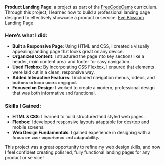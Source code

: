 **Product Landing Page**: a project as part of the [FreeCodeCamp](https://www.freecodecamp.org/learn/2022/responsive-web-design/) curriculum.<br>
Through this project, I learned how to build a professional landing page designed to effectively showcase a product or service.
[Eve Blossom](https://html-preview.github.io/?url=) Landing Page

### Here’s what I did:

- **Built a Responsive Page**: Using HTML and CSS, I created a visually appealing landing page that looks great on any device.
- **Organized Content**: I structured the page into key sections like a header, main content area, and footer for easy navigation.
- **Used Flexbox**: By incorporating CSS Flexbox, I ensured that elements were laid out in a clean, responsive way.
- **Added Interactive Features**: I included navigation menus, videos, and buttons to keep users engaged.
- **Focused on Design**: I worked to create a modern, professional design that was both informative and functional.

### Skills I Gained:

- **HTML & CSS**: I learned to build structured and styled web pages.
- **Flexbox**: I developed responsive layouts adaptable for desktop and mobile screens.
- **Web Design Fundamentals**: I gained experience in designing with a focus on user experience and adaptability.

This project was a great opportunity to refine my web design skills, and now I feel confident creating polished, fully functional landing pages for any product or service!
